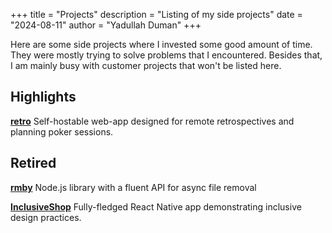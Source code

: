 +++
title = "Projects"
description = "Listing of my side projects"
date = "2024-08-11"
author = "Yadullah Duman"
+++

Here are some side projects where I invested some good amount of time. They were mostly trying to solve problems that I encountered. Besides that, I am mainly busy with customer projects that won't be listed here.

## Highlights

[**retro**](https://github.com/MaibornWolff/retro) Self-hostable web-app designed for remote retrospectives and planning poker sessions.

## Retired

[**rmby**](https://github.com/yduman/rmby) Node.js library with a fluent API for async file removal

[**InclusiveShop**](https://github.com/yduman/InclusiveShop) Fully-fledged React Native app demonstrating inclusive design practices.